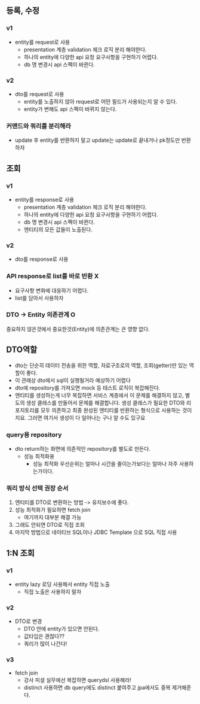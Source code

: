 ## 등록, 수정

### v1
- entity를 request로 사용
  - presentation 계층 validation 체크 로직 분리 해야한다.
  - 하나의 entity에 다양한 api 요청 요구사항을 구현하기 어렵다.
  - db 명 변경시 api 스펙이 바뀐다.

### v2
- dto를 request로 사용
  - entity를 노출하지 않아 request로 어떤 필드가 사용되는지 알 수 있다.
  - entity가 변해도 api 스펙이 바뀌지 않는다.
  
### 커맨드와 쿼리를 분리해라
- update 후 entity를 반환하지 말고 update는 update로 끝내거나 pk정도만 반환하자

## 조회

### v1
- entity를 response로 사용
  - presentation 계층 validation 체크 로직 분리 해야한다.
  - 하나의 entity에 다양한 api 요청 요구사항을 구현하기 어렵다.
  - db 명 변경시 api 스펙이 바뀐다.
  - 엔티티의 모든 값들이 노출된다.
  
### v2
- dto를 response로 사용
  
### API response로 list를 바로 반환 X
- 요구사항 변화에 대응하기 어렵다.
- list를 담아서 사용하자

### DTO -> Entity 의존관계 O
중요하지 않은것에서 중요한것(Entity)에 의존관계는 큰 영향 없다.

## DTO역할
- dto는 단순히 데이터 전송을 위한 역할, 자료구조로의 역할, 조회(getter)만 있는 역할이 좋다.
- 이 관례상 dto에서 sql이 실행될거라 예상하기 어렵다
- dto에 repository를 가져오면 mock 등 테스트 로직이 복잡해진다.
- 엔티티를 생성하는게 너무 복잡하면 서비스 계층에서 이 문제를 해결하지 않고, 별도의 생성 클래스를 만들어서 문제를 해결합니다. 생성 클래스가 필요한 DTO와 리포지토리를 모두 의존하고 최종 완성된 엔티티를 반환하는 형식으로 사용하는 것이지요. 그러면 여기서 생성이 다 일어나는 구나 알 수도 있구요

### query용 repository
- dto return하는 화면에 의존적인 repository를 별도로 만든다.
  - 성능 최적화용
    - 성능 최적화 우선순위는 얼마나 시간을 줄이는가보다는 얼마나 자주 사용하는가이다.
  
### 쿼리 방식 선택 권장 순서
1. 엔티티를 DTO로 변환하는 방법 -> 유지보수에 좋다.
1. 성능 최적화가 필요하면  fetch join
   - 여기까지 대부분 해결 가능
1. 그래도 안되면 DTO로 직접 조회
1. 마지막 방법으로 네이티브 SQL이나 JDBC Template 으로 SQL 직접 사용

## 1:N 조회

### v1
- entity lazy 로딩 사용해서 entity 직접 노출
  - 직접 노출은 사용하지 말자
  
### v2
- DTO로 변경
  - DTO 안에 entity가 있으면 안된다.
  - 값타입은 괜찮다??
  - 쿼리가 많이 나간다!
  
### v3
- fetch join
  - 강사 피셜 실무에선 복잡하면 querydsl 사용해라!
  - distinct 사용하면 db query에도 distinct 붙여주고 jpa에서도 중복 제거해준다.